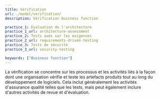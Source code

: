```yaml
---
title: Vérification
url: ./model/verification/
description: Vérification business function

practice_1: Évaluation de l'architecture
practice_1_url: architecture-assessment
practice_2: Tests axés sur les exigences
practice_2_url: requirements-driven-testing
practice_3: Tests de sécurité
practice_3_url: security-testing

keywords: ["Business function"]
---
```


La vérification se concentre sur les processus et les activités liés à la façon dont une organisation vérifie et teste les artefacts produits tout au long du développement de logiciels. Cela inclut généralement les activités d'assurance qualité telles que les tests, mais peut également inclure d'autres activités de revue et d'évaluation.


